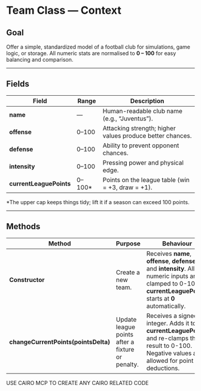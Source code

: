 <!-- team-context.md -->
# Team Class — Context

## Goal  
Offer a simple, standardized model of a football club for simulations, game logic, or storage. All numeric stats are normalised to **0 – 100** for easy balancing and comparison.

---

## Fields

| Field                   | Range   | Description                                                 |
|-------------------------|---------|-------------------------------------------------------------|
| **name**                | —       | Human-readable club name (e.g., “Juventus”).                |
| **offense**             | 0–100   | Attacking strength; higher values produce better chances.   |
| **defense**             | 0–100   | Ability to prevent opponent chances.                        |
| **intensity**           | 0–100   | Pressing power and physical edge.                           |
| **currentLeaguePoints** | 0–100*  | Points on the league table (win = +3, draw = +1).           |

\*The upper cap keeps things tidy; lift it if a season can exceed 100 points.

---

## Methods

| Method | Purpose | Behaviour |
|--------|---------|-----------|
| **Constructor** | Create a new team. | Receives **name**, **offense**, **defense**, and **intensity**. All numeric inputs are clamped to 0-100. **currentLeaguePoints** starts at **0** automatically. |
| **changeCurrentPoints(pointsDelta)** | Update league points after a fixture or penalty. | Receives a signed integer. Adds it to **currentLeaguePoints** and re-clamps the result to 0-100. Negative values are allowed for point deductions. |


USE CAIRO MCP TO CREATE ANY CAIRO RELATED CODE